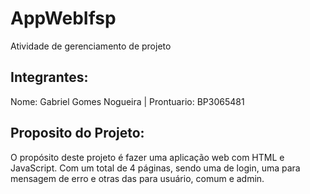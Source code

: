 # AppWebIfsp
Atividade de gerenciamento de projeto

## Integrantes:
Nome: Gabriel Gomes Nogueira | Prontuario: BP3065481

## Proposito do Projeto:
O propósito deste projeto é fazer uma aplicação web com HTML e JavaScript. Com um total de 4 páginas, sendo uma de login, uma para mensagem de erro e otras das para usuário, comum e admin.

